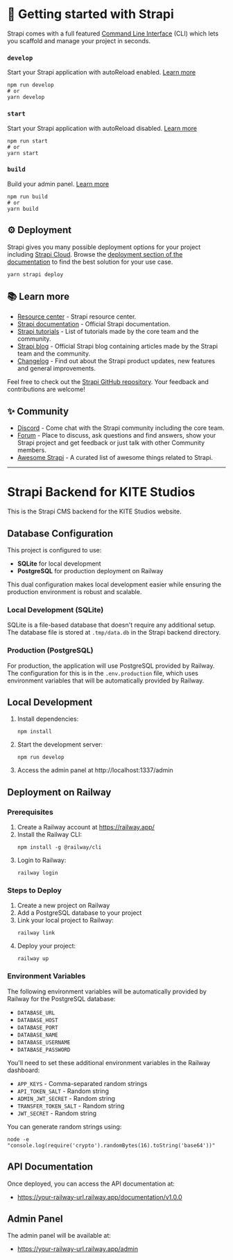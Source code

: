 # 🚀 Getting started with Strapi

Strapi comes with a full featured [Command Line Interface](https://docs.strapi.io/dev-docs/cli) (CLI) which lets you scaffold and manage your project in seconds.

### `develop`

Start your Strapi application with autoReload enabled. [Learn more](https://docs.strapi.io/dev-docs/cli#strapi-develop)

```
npm run develop
# or
yarn develop
```

### `start`

Start your Strapi application with autoReload disabled. [Learn more](https://docs.strapi.io/dev-docs/cli#strapi-start)

```
npm run start
# or
yarn start
```

### `build`

Build your admin panel. [Learn more](https://docs.strapi.io/dev-docs/cli#strapi-build)

```
npm run build
# or
yarn build
```

## ⚙️ Deployment

Strapi gives you many possible deployment options for your project including [Strapi Cloud](https://cloud.strapi.io). Browse the [deployment section of the documentation](https://docs.strapi.io/dev-docs/deployment) to find the best solution for your use case.

```
yarn strapi deploy
```

## 📚 Learn more

- [Resource center](https://strapi.io/resource-center) - Strapi resource center.
- [Strapi documentation](https://docs.strapi.io) - Official Strapi documentation.
- [Strapi tutorials](https://strapi.io/tutorials) - List of tutorials made by the core team and the community.
- [Strapi blog](https://strapi.io/blog) - Official Strapi blog containing articles made by the Strapi team and the community.
- [Changelog](https://strapi.io/changelog) - Find out about the Strapi product updates, new features and general improvements.

Feel free to check out the [Strapi GitHub repository](https://github.com/strapi/strapi). Your feedback and contributions are welcome!

## ✨ Community

- [Discord](https://discord.strapi.io) - Come chat with the Strapi community including the core team.
- [Forum](https://forum.strapi.io/) - Place to discuss, ask questions and find answers, show your Strapi project and get feedback or just talk with other Community members.
- [Awesome Strapi](https://github.com/strapi/awesome-strapi) - A curated list of awesome things related to Strapi.

---

# Strapi Backend for KITE Studios

This is the Strapi CMS backend for the KITE Studios website.

## Database Configuration

This project is configured to use:
- **SQLite** for local development
- **PostgreSQL** for production deployment on Railway

This dual configuration makes local development easier while ensuring the production environment is robust and scalable.

### Local Development (SQLite)

SQLite is a file-based database that doesn't require any additional setup. The database file is stored at `.tmp/data.db` in the Strapi backend directory.

### Production (PostgreSQL)

For production, the application will use PostgreSQL provided by Railway. The configuration for this is in the `.env.production` file, which uses environment variables that will be automatically provided by Railway.

## Local Development

1. Install dependencies:
   ```
   npm install
   ```

2. Start the development server:
   ```
   npm run develop
   ```

3. Access the admin panel at http://localhost:1337/admin

## Deployment on Railway

### Prerequisites

1. Create a Railway account at https://railway.app/
2. Install the Railway CLI:
   ```
   npm install -g @railway/cli
   ```
3. Login to Railway:
   ```
   railway login
   ```

### Steps to Deploy

1. Create a new project on Railway
2. Add a PostgreSQL database to your project
3. Link your local project to Railway:
   ```
   railway link
   ```
4. Deploy your project:
   ```
   railway up
   ```

### Environment Variables

The following environment variables will be automatically provided by Railway for the PostgreSQL database:

- `DATABASE_URL`
- `DATABASE_HOST`
- `DATABASE_PORT`
- `DATABASE_NAME`
- `DATABASE_USERNAME`
- `DATABASE_PASSWORD`

You'll need to set these additional environment variables in the Railway dashboard:

- `APP_KEYS` - Comma-separated random strings
- `API_TOKEN_SALT` - Random string
- `ADMIN_JWT_SECRET` - Random string
- `TRANSFER_TOKEN_SALT` - Random string
- `JWT_SECRET` - Random string

You can generate random strings using:
```
node -e "console.log(require('crypto').randomBytes(16).toString('base64'))"
```

## API Documentation

Once deployed, you can access the API documentation at:
- https://your-railway-url.railway.app/documentation/v1.0.0

## Admin Panel

The admin panel will be available at:
- https://your-railway-url.railway.app/admin
